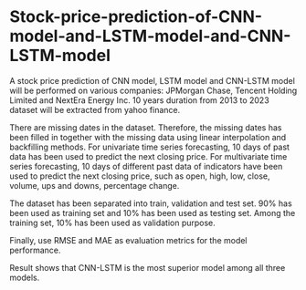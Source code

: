 # Stock-price-prediction-of-CNN-model-and-LSTM-model-and-CNN-LSTM-model

A stock price prediction of CNN model, LSTM model and CNN-LSTM model will be performed on various companies: JPMorgan Chase, Tencent Holding Limited and NextEra Energy Inc. 10 years duration from 2013 to 2023 dataset will be extracted from yahoo finance. 

There are missing dates in the dataset. Therefore, the missing dates has been filled in together with the missing data using linear interpolation and backfilling methods. For univariate time series forecasting, 10 days of past data has been used to predict the next closing price. For multivariate time series forecasting, 10 days of different past data of indicators have been used to predict the next closing price, such as open, high, low, close, volume, ups and downs, percentage change. 

The dataset has been separated into train, validation and test set. 90% has been used as training set and 10% has been used as testing set. Among the training set, 10% has been used as validation purpose. 

Finally, use RMSE and MAE as evaluation metrics for the model performance.

Result shows that CNN-LSTM is the most superior model among all three models. 

